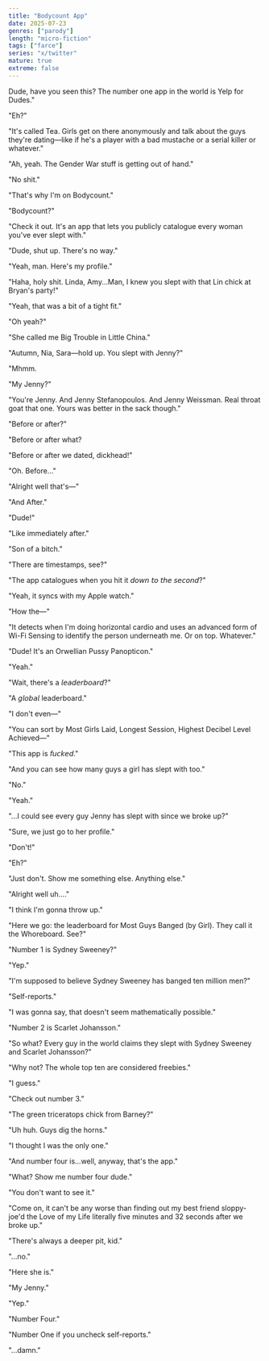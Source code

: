 ```yaml
---
title: "Bodycount App"
date: 2025-07-23
genres: ["parody"]
length: "micro-fiction"
tags: ["farce"]
series: "x/twitter"
mature: true
extreme: false
---
```

Dude, have you seen this? The number one app in the world is Yelp for Dudes."

"Eh?"

"It's called Tea. Girls get on there anonymously and talk about the guys they're dating—like if he's a player with a bad mustache or a serial killer or whatever."

"Ah, yeah. The Gender War stuff is getting out of hand."

"No shit."

"That's why I'm on Bodycount."

"Bodycount?"

"Check it out. It's an app that lets you publicly catalogue every woman you've ever slept with."

"Dude, shut up. There's no way."

"Yeah, man. Here's my profile."

"Haha, holy shit. Linda, Amy...Man, I knew you slept with that Lin chick at Bryan's party!"

"Yeah, that was a bit of a tight fit."

"Oh yeah?"

"She called me Big Trouble in Little China."

"Autumn, Nia, Sara—hold up. You slept with Jenny?"

"Mhmm.

"My Jenny?"

"You're Jenny. And Jenny Stefanopoulos. And Jenny Weissman. Real throat goat that one. Yours was better in the sack though."

"Before or after?"

"Before or after what?

"Before or after we dated, dickhead!"

"Oh. Before..."

"Alright well that's—"

"And After."

"Dude!"

"Like immediately after."

"Son of a bitch."

"There are timestamps, see?"

"The app catalogues when you hit it 𝘥𝘰𝘸𝘯 𝘵𝘰 𝘵𝘩𝘦 𝘴𝘦𝘤𝘰𝘯𝘥?"

"Yeah, it syncs with my Apple watch."

"How the—"

"It detects when I'm doing horizontal cardio and uses an advanced form of Wi-Fi Sensing to identify the person underneath me. Or on top. Whatever."

"Dude! It's an Orwellian Pussy Panopticon."

"Yeah."

"Wait, there's a 𝘭𝘦𝘢𝘥𝘦𝘳𝘣𝘰𝘢𝘳𝘥?"

"A 𝘨𝘭𝘰𝘣𝘢𝘭 leaderboard."

"I don't even—"

"You can sort by Most Girls Laid, Longest Session, Highest Decibel Level Achieved—"

"This app is 𝘧𝘶𝘤𝘬𝘦𝘥."

"And you can see how many guys a girl has slept with too."

"No."

"Yeah."

"...I could see every guy Jenny has slept with since we broke up?"

"Sure, we just go to her profile."

"Don't!"

"Eh?"

"Just don't. Show me something else. Anything else."

"Alright well uh...."

"I think I'm gonna throw up."

"Here we go: the leaderboard for Most Guys Banged (by Girl). They call it the Whoreboard. See?"

"Number 1 is Sydney Sweeney?"

"Yep."

"I'm supposed to believe Sydney Sweeney has banged ten million men?"

"Self-reports."

"I was gonna say, that doesn't seem mathematically possible."

"Number 2 is Scarlet Johansson."

"So what? Every guy in the world claims they slept with Sydney Sweeney and Scarlet Johansson?" 

"Why not? The whole top ten are considered freebies."

"I guess."

"Check out number 3."

"The green triceratops chick from Barney?"

"Uh huh. Guys dig the horns."

"I thought I was the only one."

"And number four is...well, anyway, that's the app."

"What? Show me number four dude."

"You don't want to see it."

"Come on, it can't be any worse than finding out my best friend sloppy-joe'd the Love of my Life literally five minutes and 32 seconds after we broke up."

"There's always a deeper pit, kid."

"...no."

"Here she is."

"My Jenny."

"Yep."

"Number Four."

"Number One if you uncheck self-reports."

"...damn."